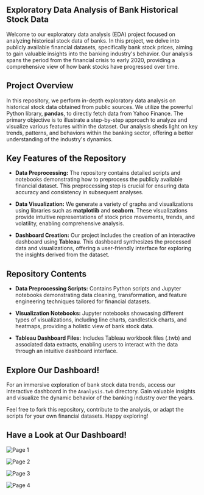 ## Exploratory Data Analysis of Bank Historical Stock Data

Welcome to our exploratory data analysis (EDA) project focused on analyzing historical stock data of banks. In this project, we delve into publicly available financial datasets, specifically bank stock prices, aiming to gain valuable insights into the banking industry's behavior. Our analysis spans the period from the financial crisis to early 2020, providing a comprehensive view of how bank stocks have progressed over time.

## Project Overview

In this repository, we perform in-depth exploratory data analysis on historical stock data obtained from public sources. We utilize the powerful Python library, **pandas**, to directly fetch data from Yahoo Finance. The primary objective is to illustrate a step-by-step approach to analyze and visualize various features within the dataset. Our analysis sheds light on key trends, patterns, and behaviors within the banking sector, offering a better understanding of the industry's dynamics.

## Key Features of the Repository

- **Data Preprocessing:** The repository contains detailed scripts and notebooks demonstrating how to preprocess the publicly available financial dataset. This preprocessing step is crucial for ensuring data accuracy and consistency in subsequent analyses.

- **Data Visualization:** We generate a variety of graphs and visualizations using libraries such as **matplotlib** and **seaborn**. These visualizations provide intuitive representations of stock price movements, trends, and volatility, enabling comprehensive analysis.

- **Dashboard Creation:** Our project includes the creation of an interactive dashboard using **Tableau**. This dashboard synthesizes the processed data and visualizations, offering a user-friendly interface for exploring the insights derived from the dataset.

## Repository Contents

- **Data Preprocessing Scripts:** Contains Python scripts and Jupyter notebooks demonstrating data cleaning, transformation, and feature engineering techniques tailored for financial datasets.

- **Visualization Notebooks:** Jupyter notebooks showcasing different types of visualizations, including line charts, candlestick charts, and heatmaps, providing a holistic view of bank stock data.

- **Tableau Dashboard Files:** Includes Tableau workbook files (.twb) and associated data extracts, enabling users to interact with the data through an intuitive dashboard interface.

## Explore Our Dashboard!

For an immersive exploration of bank stock data trends, access our interactive dashboard in the `Ananlysis.twb` directory. Gain valuable insights and visualize the dynamic behavior of the banking industry over the years.

Feel free to fork this repository, contribute to the analysis, or adapt the scripts for your own financial datasets. Happy exploring!

## Have a Look at Our Dashboard!
![Page 1](https://github.com/Avineesh28/Exploratory-Data-Analysis-of-Bank-Historical-Stock-Data/assets/79737929/77b25eb1-1322-4d18-91d1-2c4585782ed8)

![Page 2](https://github.com/Avineesh28/Exploratory-Data-Analysis-of-Bank-Historical-Stock-Data/assets/79737929/3452f4f9-cc3a-482d-890e-5b3ea2e570ea)

![Page 3](https://github.com/Avineesh28/Exploratory-Data-Analysis-of-Bank-Historical-Stock-Data/assets/79737929/4b844b8d-f01b-4766-98a1-0a13a59ac5a6)

![Page 4](https://github.com/Avineesh28/Exploratory-Data-Analysis-of-Bank-Historical-Stock-Data/assets/79737929/55f60314-f618-4bc4-9c2b-f8d8144c947c)
